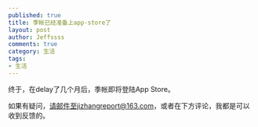 ```yaml
---
published: true
title: 季帐已经准备上app-store了
layout: post
author: Jeffssss 
comments: true
category: 生活
tags:
- 生活
---
```


终于，在delay了几个月后，季帐即将登陆App Store。

如果有疑问，请邮件至jizhangreport@163.com，或者在下方评论，我都是可以收到反馈的。